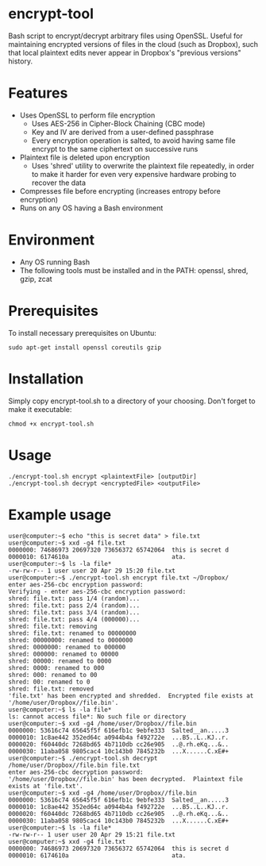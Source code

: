 encrypt-tool
============

Bash script to encrypt/decrypt arbitrary files using OpenSSL.  Useful for maintaining encrypted versions of files in the cloud (such as Dropbox), such that local plaintext edits never appear in Dropbox's "previous versions" history.

# Features
* Uses OpenSSL to perform file encryption
    * Uses AES-256 in Cipher-Block Chaining (CBC mode)
    * Key and IV are derived from a user-defined passphrase
    * Every encryption operation is salted, to avoid having same file encrypt to the same ciphertext on successive runs
* Plaintext file is deleted upon encryption
    * Uses 'shred' utility to overwrite the plaintext file repeatedly, in order to make it harder for even very expensive hardware probing to recover the data
* Compresses file before encrypting (increases entropy before encryption)
* Runs on any OS having a Bash environment

# Environment
* Any OS running Bash
* The following tools must be installed and in the PATH:  openssl, shred, gzip, zcat

# Prerequisites
To install necessary prerequisites on Ubuntu:

    sudo apt-get install openssl coreutils gzip

# Installation
Simply copy encrypt-tool.sh to a directory of your choosing.  Don't forget to make it executable:

    chmod +x encrypt-tool.sh

# Usage
```
./encrypt-tool.sh encrypt <plaintextFile> [outputDir]
./encrypt-tool.sh decrypt <encryptedFile> <outputFile>
```

# Example usage
```
user@computer:~$ echo "this is secret data" > file.txt
user@computer:~$ xxd -g4 file.txt 
0000000: 74686973 20697320 73656372 65742064  this is secret d
0000010: 6174610a                             ata.
user@computer:~$ ls -la file*
-rw-rw-r-- 1 user user 20 Apr 29 15:20 file.txt
user@computer:~$ ./encrypt-tool.sh encrypt file.txt ~/Dropbox/
enter aes-256-cbc encryption password:
Verifying - enter aes-256-cbc encryption password:
shred: file.txt: pass 1/4 (random)...
shred: file.txt: pass 2/4 (random)...
shred: file.txt: pass 3/4 (random)...
shred: file.txt: pass 4/4 (000000)...
shred: file.txt: removing
shred: file.txt: renamed to 00000000
shred: 00000000: renamed to 0000000
shred: 0000000: renamed to 000000
shred: 000000: renamed to 00000
shred: 00000: renamed to 0000
shred: 0000: renamed to 000
shred: 000: renamed to 00
shred: 00: renamed to 0
shred: file.txt: removed
'file.txt' has been encrypted and shredded.  Encrypted file exists at '/home/user/Dropbox//file.bin'.
user@computer:~$ ls -la file*
ls: cannot access file*: No such file or directory
user@computer:~$ xxd -g4 /home/user/Dropbox//file.bin
0000000: 53616c74 65645f5f 616efb1c 9ebfe333  Salted__an.....3
0000010: 1c8ae442 352ed64c a0944b4a f492722e  ...B5..L..KJ..r.
0000020: f60440dc 7268bd65 4b7110db cc26e905  ..@.rh.eKq...&..
0000030: 11aba058 9805cac4 10c143b0 7845232b  ...X......C.xE#+
user@computer:~$ ./encrypt-tool.sh decrypt /home/user/Dropbox//file.bin file.txt
enter aes-256-cbc decryption password:
'/home/user/Dropbox//file.bin' has been decrypted.  Plaintext file exists at 'file.txt'.
user@computer:~$ xxd -g4 /home/user/Dropbox//file.bin
0000000: 53616c74 65645f5f 616efb1c 9ebfe333  Salted__an.....3
0000010: 1c8ae442 352ed64c a0944b4a f492722e  ...B5..L..KJ..r.
0000020: f60440dc 7268bd65 4b7110db cc26e905  ..@.rh.eKq...&..
0000030: 11aba058 9805cac4 10c143b0 7845232b  ...X......C.xE#+
user@computer:~$ ls -la file*
-rw-rw-r-- 1 user user 20 Apr 29 15:21 file.txt
user@computer:~$ xxd -g4 file.txt 
0000000: 74686973 20697320 73656372 65742064  this is secret d
0000010: 6174610a                             ata.
```
